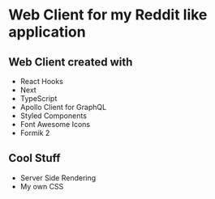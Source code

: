 # Web Client for my Reddit like application

## Web Client created with

-   React Hooks
-   Next
-   TypeScript
-   Apollo Client for GraphQL
-   Styled Components
-   Font Awesome Icons
-   Formik 2

## Cool Stuff

-   Server Side Rendering
-   My own CSS
